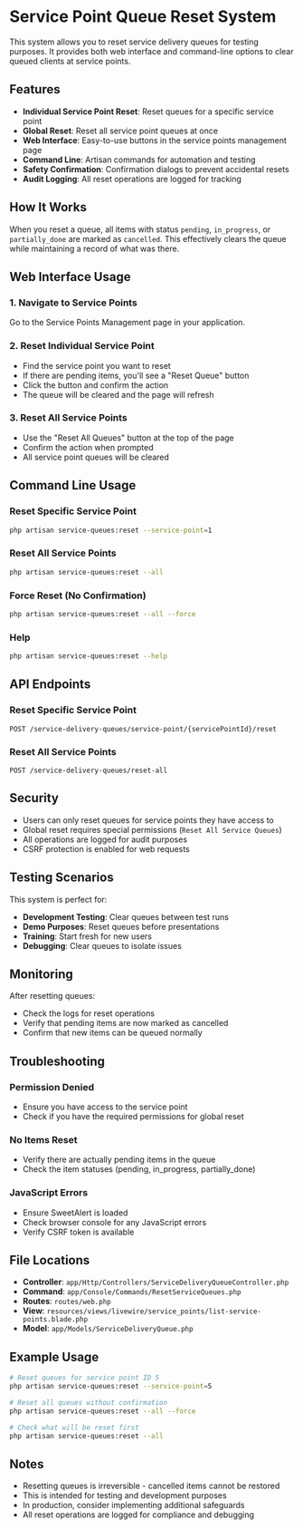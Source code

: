# Service Point Queue Reset System

This system allows you to reset service delivery queues for testing purposes. It provides both web interface and command-line options to clear queued clients at service points.

## Features

- **Individual Service Point Reset**: Reset queues for a specific service point
- **Global Reset**: Reset all service point queues at once
- **Web Interface**: Easy-to-use buttons in the service points management page
- **Command Line**: Artisan commands for automation and testing
- **Safety Confirmation**: Confirmation dialogs to prevent accidental resets
- **Audit Logging**: All reset operations are logged for tracking

## How It Works

When you reset a queue, all items with status `pending`, `in_progress`, or `partially_done` are marked as `cancelled`. This effectively clears the queue while maintaining a record of what was there.

## Web Interface Usage

### 1. Navigate to Service Points
Go to the Service Points Management page in your application.

### 2. Reset Individual Service Point
- Find the service point you want to reset
- If there are pending items, you'll see a "Reset Queue" button
- Click the button and confirm the action
- The queue will be cleared and the page will refresh

### 3. Reset All Service Points
- Use the "Reset All Queues" button at the top of the page
- Confirm the action when prompted
- All service point queues will be cleared

## Command Line Usage

### Reset Specific Service Point
```bash
php artisan service-queues:reset --service-point=1
```

### Reset All Service Points
```bash
php artisan service-queues:reset --all
```

### Force Reset (No Confirmation)
```bash
php artisan service-queues:reset --all --force
```

### Help
```bash
php artisan service-queues:reset --help
```

## API Endpoints

### Reset Specific Service Point
```
POST /service-delivery-queues/service-point/{servicePointId}/reset
```

### Reset All Service Points
```
POST /service-delivery-queues/reset-all
```

## Security

- Users can only reset queues for service points they have access to
- Global reset requires special permissions (`Reset All Service Queues`)
- All operations are logged for audit purposes
- CSRF protection is enabled for web requests

## Testing Scenarios

This system is perfect for:
- **Development Testing**: Clear queues between test runs
- **Demo Purposes**: Reset queues before presentations
- **Training**: Start fresh for new users
- **Debugging**: Clear queues to isolate issues

## Monitoring

After resetting queues:
- Check the logs for reset operations
- Verify that pending items are now marked as cancelled
- Confirm that new items can be queued normally

## Troubleshooting

### Permission Denied
- Ensure you have access to the service point
- Check if you have the required permissions for global reset

### No Items Reset
- Verify there are actually pending items in the queue
- Check the item statuses (pending, in_progress, partially_done)

### JavaScript Errors
- Ensure SweetAlert is loaded
- Check browser console for any JavaScript errors
- Verify CSRF token is available

## File Locations

- **Controller**: `app/Http/Controllers/ServiceDeliveryQueueController.php`
- **Command**: `app/Console/Commands/ResetServiceQueues.php`
- **Routes**: `routes/web.php`
- **View**: `resources/views/livewire/service_points/list-service-points.blade.php`
- **Model**: `app/Models/ServiceDeliveryQueue.php`

## Example Usage

```bash
# Reset queues for service point ID 5
php artisan service-queues:reset --service-point=5

# Reset all queues without confirmation
php artisan service-queues:reset --all --force

# Check what will be reset first
php artisan service-queues:reset --all
```

## Notes

- Resetting queues is irreversible - cancelled items cannot be restored
- This is intended for testing and development purposes
- In production, consider implementing additional safeguards
- All reset operations are logged for compliance and debugging



























